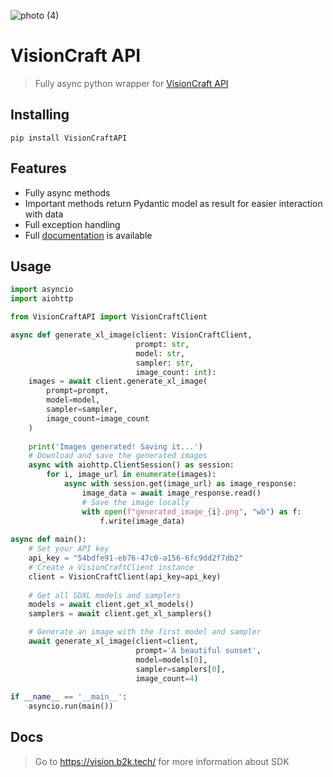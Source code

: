 ![photo (4)](https://github.com/Belyashik2K/VisionCraftAPI/assets/126521808/fa32e4fa-37bd-47a7-9574-bbc02191796b)
# VisionCraft API
> Fully async python wrapper for [VisionCraft API](https://api.visioncraft.top/docs)

## Installing

    pip install VisionCraftAPI

## Features
* Fully async methods
* Important methods return Pydantic model as result for easier interaction with data
* Full exception handling
* Full [documentation](https://vision.b2k.tech/) is available

## Usage
```python
import asyncio
import aiohttp

from VisionCraftAPI import VisionCraftClient

async def generate_xl_image(client: VisionCraftClient,
                            prompt: str,
                            model: str,
                            sampler: str,
                            image_count: int):
    images = await client.generate_xl_image(
        prompt=prompt,
        model=model,
        sampler=sampler,
        image_count=image_count
    )
    
    print('Images generated! Saving it...')
    # Download and save the generated images
    async with aiohttp.ClientSession() as session:
        for i, image_url in enumerate(images):
            async with session.get(image_url) as image_response:
                image_data = await image_response.read()
                # Save the image locally
                with open(f"generated_image_{i}.png", "wb") as f:
                    f.write(image_data)
                    
async def main():
    # Set your API key
    api_key = "54bdfe91-eb76-47c0-a156-6fc9dd2f7db2"
    # Create a VisionCraftClient instance
    client = VisionCraftClient(api_key=api_key)
    
    # Get all SDXL models and samplers
    models = await client.get_xl_models()
    samplers = await client.get_xl_samplers()

    # Generate an image with the first model and sampler
    await generate_xl_image(client=client,
                            prompt='A beautiful sunset',
                            model=models[0],
                            sampler=samplers[0],
                            image_count=4)
            
if __name__ == '__main__':
    asyncio.run(main())
```

## Docs
> Go to https://vision.b2k.tech/ for more information about SDK
